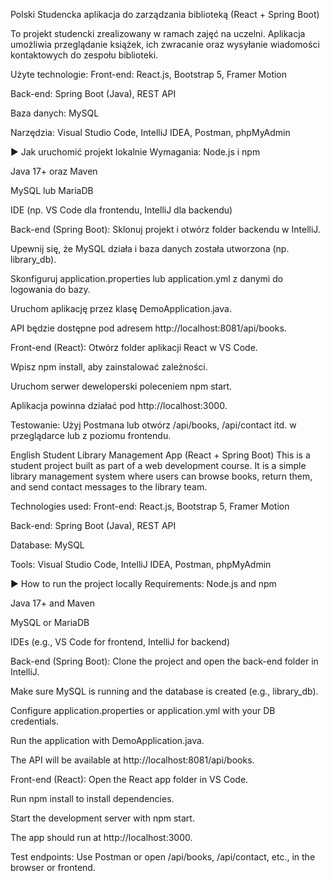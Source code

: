Polski
Studencka aplikacja do zarządzania biblioteką (React + Spring Boot)

To projekt studencki zrealizowany w ramach zajęć na uczelni.
Aplikacja umożliwia przeglądanie książek, ich zwracanie oraz wysyłanie wiadomości kontaktowych do zespołu biblioteki.

Użyte technologie:
Front-end: React.js, Bootstrap 5, Framer Motion

Back-end: Spring Boot (Java), REST API

Baza danych: MySQL

Narzędzia: Visual Studio Code, IntelliJ IDEA, Postman, phpMyAdmin

▶️ Jak uruchomić projekt lokalnie
Wymagania:
Node.js i npm

Java 17+ oraz Maven

MySQL lub MariaDB

IDE (np. VS Code dla frontendu, IntelliJ dla backendu)

Back-end (Spring Boot):
Sklonuj projekt i otwórz folder backendu w IntelliJ.

Upewnij się, że MySQL działa i baza danych została utworzona (np. library_db).

Skonfiguruj application.properties lub application.yml z danymi do logowania do bazy.

Uruchom aplikację przez klasę DemoApplication.java.

API będzie dostępne pod adresem http://localhost:8081/api/books.

Front-end (React):
Otwórz folder aplikacji React w VS Code.

Wpisz npm install, aby zainstalować zależności.

Uruchom serwer deweloperski poleceniem npm start.

Aplikacja powinna działać pod http://localhost:3000.

Testowanie:
Użyj Postmana lub otwórz /api/books, /api/contact itd. w przeglądarce lub z poziomu frontendu.


English
Student Library Management App (React + Spring Boot)
This is a student project built as part of a web development course.
It is a simple library management system where users can browse books, return them, and send contact messages to the library team.

Technologies used:
Front-end: React.js, Bootstrap 5, Framer Motion

Back-end: Spring Boot (Java), REST API

Database: MySQL

Tools: Visual Studio Code, IntelliJ IDEA, Postman, phpMyAdmin


▶️ How to run the project locally
Requirements:
Node.js and npm

Java 17+ and Maven

MySQL or MariaDB

IDEs (e.g., VS Code for frontend, IntelliJ for backend)

Back-end (Spring Boot):
Clone the project and open the back-end folder in IntelliJ.

Make sure MySQL is running and the database is created (e.g., library_db).

Configure application.properties or application.yml with your DB credentials.

Run the application with DemoApplication.java.

The API will be available at http://localhost:8081/api/books.

Front-end (React):
Open the React app folder in VS Code.

Run npm install to install dependencies.

Start the development server with npm start.

The app should run at http://localhost:3000.

Test endpoints:
Use Postman or open /api/books, /api/contact, etc., in the browser or frontend.

